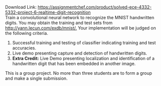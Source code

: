 Download Link: https://assignmentchef.com/product/solved-ece-4332-5332-project-6-realtime-digit-recognition
<br>
Train a convolutional neural network to recognize the MNIST handwritten digits. You may obtain the training and test sets from <u><a href="http://yann.lecun.com/exdb/mnist/">http://yann.lecun.com/exdb/mnist/</a></u><a href="http://yann.lecun.com/exdb/mnist/">.</a> Your implementation will be judged on the following criteria.

<ol>

 <li>Successful training and testing of classifier indicating training and test accuracies.</li>

 <li>Live demo presenting capture and detection of handwritten digits.</li>

 <li><strong>Extra Credit:</strong> Live Demo presenting localization and identification of a handwritten digit that has been embedded in another image.</li>

</ol>

This is a group project. No more than three students are to form a group and make a single submission.